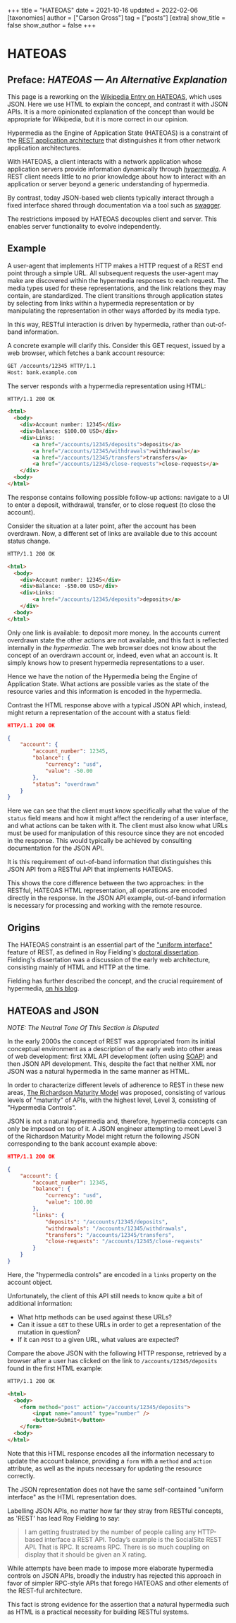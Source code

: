 +++
title = "HATEOAS"
date = 2021-10-16
updated = 2022-02-06
[taxonomies]
author = ["Carson Gross"]
tag = ["posts"]
[extra]
show_title = false
show_author = false
+++

<link rel="preconnect" href="https://fonts.googleapis.com">
<link rel="preconnect" href="https://fonts.gstatic.com" crossorigin>
<link href="https://fonts.googleapis.com/css2?family=Lexend+Zetta:wght@900&display=swap&text=HATEOAS" rel="stylesheet">
<link href="https://fonts.googleapis.com/css2?family=Lexend+Zetta:wght@900&display=swap" rel="stylesheet">
<link href="https://fonts.googleapis.com/css2?family=Source+Serif+Pro:ital,wght@0,400;0,600;0,700;1,400;1,700&display=swap" rel="stylesheet">

<h1>HATEOAS</h1>

<section>

## Preface: _HATEOAS &mdash; An Alternative Explanation_

This page is a reworking on the [Wikipedia Entry on HATEOAS](https://en.wikipedia.org/wiki/HATEOAS), which uses JSON.
Here we use HTML to explain the concept, and contrast it with JSON APIs.  It is a more opinionated explanation of the
concept than would be appropriate for Wikipedia, but it is more correct in our opinion.

</section>

Hypermedia as the Engine of Application State (HATEOAS) is a constraint of the [REST application architecture](https://en.wikipedia.org/wiki/Representational_state_transfer) that distinguishes it from other network application architectures.

With HATEOAS, a client interacts with a network application whose application servers provide information dynamically through [*hypermedia*](https://en.wikipedia.org/wiki/Hypermedia). A REST client needs little to no prior knowledge about how to interact with an application or server beyond a generic understanding of hypermedia.

By contrast, today JSON-based web clients typically interact through a fixed interface shared through documentation via a tool
such as [swagger](https://swagger.io/).

The restrictions imposed by HATEOAS decouples client and server. This enables server functionality to evolve independently.

## Example

A user-agent that implements HTTP makes a HTTP request of a REST end point through a simple URL. All subsequent requests the user-agent may make are discovered within the hypermedia responses to each request. The media types used for these representations, and the link relations they may contain, are standardized. The client transitions through application states by selecting from links within a hypermedia representation or by manipulating the representation in other ways afforded by its media type.

In this way, RESTful interaction is driven by hypermedia, rather than out-of-band information.

A concrete example will clarify this.  Consider this GET request, issued by a web browser, which fetches a bank account resource:

```txt
GET /accounts/12345 HTTP/1.1
Host: bank.example.com
```
The server responds with a hypermedia representation using HTML:

```html
HTTP/1.1 200 OK

<html>
  <body>
    <div>Account number: 12345</div>
    <div>Balance: $100.00 USD</div>
    <div>Links:
        <a href="/accounts/12345/deposits">deposits</a>
        <a href="/accounts/12345/withdrawals">withdrawals</a>
        <a href="/accounts/12345/transfers">transfers</a>
        <a href="/accounts/12345/close-requests">close-requests</a>
    </div>
  <body>
</html>
```

The response contains following possible follow-up actions: navigate to a UI to enter a deposit, withdrawal, transfer, or to close request (to close the account).

Consider the situation at a later point, after the account has been overdrawn.  Now, a different set of links are available due to this
account status change.

```html
HTTP/1.1 200 OK

<html>
  <body>
    <div>Account number: 12345</div>
    <div>Balance: -$50.00 USD</div>
    <div>Links:
        <a href="/accounts/12345/deposits">deposits</a>
    </div>
  <body>
</html>
```

Only one link is available: to deposit more money. In the accounts current overdrawn state the other actions are not available, and
this fact is reflected internally in *the hypermedia*.  The web browser does not know about the concept of an overdrawn account or,
indeed, even what an account is.  It simply knows how to present hypermedia representations to a user.

Hence we have the notion of the Hypermedia being the Engine of Application State. What actions are possible varies as the
state of the resource varies and this information is encoded in the hypermedia.

Contrast the HTML response above with a typical JSON API which, instead, might return a representation of the account with a
status field:

```json
HTTP/1.1 200 OK

{
    "account": {
        "account_number": 12345,
        "balance": {
            "currency": "usd",
            "value": -50.00
        },
        "status": "overdrawn"
    }
}
```

Here we can see that the client must know specifically what the value of the `status` field means and how it might affect
the rendering of a user interface, and what actions can be taken with it.  The client must also know what URLs must be used
for manipulation of this resource since they are not encoded in the response.  This would typically be achieved by
consulting documentation for the JSON API.

It is this requirement of out-of-band information that distinguishes this JSON API from a RESTful API that implements
HATEOAS.

This shows the core difference between the two approaches: in the RESTful, HATEOAS HTML representation, all operations are encoded
directly in the response.  In the JSON API example, out-of-band information is necessary for processing and working with
the remote resource.

## Origins

The HATEOAS constraint is an essential part of the ["uniform interface"](https://en.wikipedia.org/wiki/Representational_state_transfer#Uniform_interface) feature of REST, as defined in Roy Fielding's [doctoral dissertation](https://www.ics.uci.edu/~fielding/pubs/dissertation/top.htm). Fielding's dissertation was a discussion of the
early web architecture, consisting mainly of HTML and HTTP at the time.

Fielding has further described the concept, and the crucial requirement of hypermedia, [on his blog](https://roy.gbiv.com/untangled/2008/rest-apis-must-be-hypertext-driven).

## HATEOAS and JSON

*NOTE: The Neutral Tone Of This Section is Disputed*

In the early 2000s the concept of REST was appropriated from its initial conceptual environment as a description of the early web into other areas of web development: first XML API development (often using [SOAP](https://en.wikipedia.org/wiki/SOAP)) and then JSON API development.  This, despite the fact that neither XML nor JSON was a natural hypermedia in the same manner as HTML.

In order to characterize different levels of adherence to REST in these new areas, [The Richardson Maturity Model](https://en.wikipedia.org/wiki/Richardson_Maturity_Model) was proposed, consisting of various levels of "maturity" of APIs, with the highest level,
Level 3, consisting of "Hypermedia Controls".

JSON is not a natural hypermedia and, therefore, hypermedia concepts can only be imposed on top of it.  A JSON engineer
attempting to meet Level 3 of the Richardson Maturity Model might return the following JSON corresponding to the
bank account example above:

```json
HTTP/1.1 200 OK

{
    "account": {
        "account_number": 12345,
        "balance": {
            "currency": "usd",
            "value": 100.00
        },
        "links": {
            "deposits": "/accounts/12345/deposits",
            "withdrawals": "/accounts/12345/withdrawals",
            "transfers": "/accounts/12345/transfers",
            "close-requests": "/accounts/12345/close-requests"
        }
    }
}
```

Here, the "hypermedia controls" are encoded in a `links` property on the account object.

Unfortunately, the client of this API still needs to know quite a bit of additional information:

* What http methods can be used against these URLs?
* Can it issue a `GET` to these URLs in order to get a representation of the mutation in question?
* If it can `POST` to a given URL, what values are expected?

Compare the above JSON with the following HTTP response, retrieved by a browser after a user has clicked on the
link to `/accounts/12345/deposits` found in the first HTML example:

```html
HTTP/1.1 200 OK

<html>
  <body>
    <form method="post" action="/accounts/12345/deposits">
        <input name="amount" type="number" />
        <button>Submit</button>
    </form>
  <body>
</html>
```

Note that this HTML response encodes all the information necessary to update the account balance, providing a `form` with a `method`
and `action` attribute, as well as the inputs necessary for updating the resource correctly.

The JSON representation does not have the same self-contained "uniform interface" as the HTML representation does.

Labelling JSON APIs, no matter how far they stray from RESTful concepts, as 'REST' has lead Roy Fielding to say:

> I am getting frustrated by the number of people calling any HTTP-based interface a REST API. Today’s example is the SocialSite REST API. That is RPC. It screams RPC. There is so much coupling on display that it should be given an X rating.

While attempts have been made to impose more elaborate hypermedia controls on JSON APIs, broadly the industry has rejected
this approach in favor of simpler RPC-style APIs that forego HATEOAS and other elements of the REST-ful architecture.

This fact is strong evidence for the assertion that a natural hypermedia such as HTML is a practical
necessity for building RESTful systems.

<style>
  .content {
    font-family: 'Source Serif Pro', serif;
    text-align: justify;
    hyphens: auto;
    margin-bottom: 3em;
  }

  .content h1 {
    font-family: 'Lexend Zetta', Haettenschweiler, Impact, sans-serif;
    margin: 16px;
    font-size: min(10vw, 6em);
    line-height: 1em;
    margin-bottom: 5rem;
    text-align: center;
  }

  .content section:after {
    content: '< / >';
    content: '< / >' / '';
    display: block;
    margin-bottom: 32px;
    text-align: center;
    color: #aaa;
    font-weight: bold;
    letter-spacing: .5em;
  }

  .content h2 {
    font-size: 1em;
    margin: 16px;
    margin-top: 32px;
    text-transform: uppercase;
    letter-spacing: .1em;
    text-align: center;
  }
    .content h2 em {
      text-transform: none;
      letter-spacing: 0;
    }

  .content a {
    font-variant: all-small-caps;
    letter-spacing: .08em;
    font-weight: 600;
  }

  .content blockquote {
    border: none;
    font-style: italic;
    font-size: 1.1em;
  }
</style>
